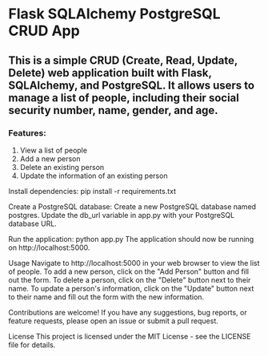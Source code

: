 # Flask SQLAlchemy PostgreSQL CRUD App
## This is a simple CRUD (Create, Read, Update, Delete) web application built with Flask, SQLAlchemy, and PostgreSQL. It allows users to manage a list of people, including their social security number, name, gender, and age.

### Features:
1. View a list of people
2. Add a new person
3. Delete an existing person
4. Update the information of an existing person


Install dependencies:
pip install -r requirements.txt

Create a PostgreSQL database:
Create a new PostgreSQL database named postgres.
Update the db_url variable in app.py with your PostgreSQL database URL.

Run the application:
python app.py
The application should now be running on http://localhost:5000.

Usage
Navigate to http://localhost:5000 in your web browser to view the list of people.
To add a new person, click on the "Add Person" button and fill out the form.
To delete a person, click on the "Delete" button next to their name.
To update a person's information, click on the "Update" button next to their name and fill out the form with the new information.


Contributions are welcome! If you have any suggestions, bug reports, or feature requests, please open an issue or submit a pull request.

License
This project is licensed under the MIT License - see the LICENSE file for details.






